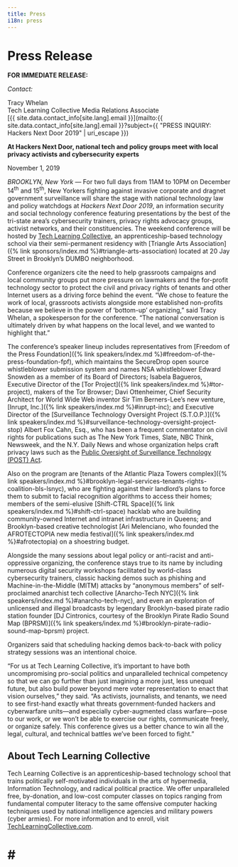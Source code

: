 ```yaml
---
title: Press
i18n: press
---
```


# Press Release

**FOR IMMEDIATE RELEASE:**

*Contact:* 

Tracy Whelan  
Tech Learning Collective Media Relations Associate  
[{{ site.data.contact_info[site.lang].email }}](mailto:{{ site.data.contact_info[site.lang].email }}?subject={{ "PRESS INQUIRY: Hackers Next Door 2019" | uri_escape }})

**At Hackers Next Door, national tech and policy groups meet with local privacy activists and cybersecurity experts**

November 1, 2019

*BROOKLYN, New York* &mdash; For two full days from 11AM to 10PM on December 14<sup>th</sup> and 15<sup>th</sup>, New Yorkers fighting against invasive corporate and dragnet government surveillance will share the stage with national technology law and policy watchdogs at *Hackers Next Door 2019*, an information security and social technology conference featuring presentations by the best of the tri-state area&rsquo;s cybersecurity trainers, privacy rights advocacy groups, activist networks, and their constituencies. The weekend conference will be hosted by [Tech Learning Collective](https://techlearningcollective.com/), an apprenticeship-based technology school via their semi-permanent residency with [Triangle Arts Association]({% link sponsors/index.md %}#triangle-arts-association) located at 20 Jay Street in Brooklyn&rsquo;s DUMBO neighborhood.

Conference organizers cite the need to help grassroots campaigns and local community groups put more pressure on lawmakers and the for-profit technology sector to protect the civil and privacy rights of tenants and other Internet users as a driving force behind the event. &ldquo;We chose to feature the work of local, grassroots activists alongside more established non-profits because we believe in the power of &lsquo;bottom-up&rsquo; organizing,&rdquo; said Tracy Whelan, a spokesperson for the conference. &ldquo;The national conversation is ultimately driven by what happens on the local level, and we wanted to highlight that.&rdquo;

The conference&rsquo;s speaker lineup includes representatives from [Freedom of the Press Foundation]({% link speakers/index.md %}#freedom-of-the-press-foundation-fpf), which maintains the SecureDrop open source whistleblower submission system and names NSA whistleblower Edward Snowden as a member of its Board of Directors; Isabela Bagueros, Executive Director of the [Tor Project]({% link speakers/index.md %}#tor-project), makers of the Tor Browser; Davi Ottenheimer, Chief Security Architect for World Wide Web inventor Sir Tim Berners-Lee&rsquo;s new venture, [Inrupt, Inc.]({% link speakers/index.md %}#inrupt-inc); and Executive Director of the [Surveillance Technology Oversight Project (S.T.O.P.)]({% link speakers/index.md %}#surveillance-technology-oversight-project-stop) Albert Fox Cahn, Esq., who has been a frequent commentator on civil rights for publications such as The New York Times, Slate, NBC Think, Newsweek, and the N.Y. Daily News and whose organization helps craft privacy laws such as the [Public Oversight of Surveillance Technology (POST) Act](https://www.stopspying.org/post-act).

Also on the program are [tenants of the Atlantic Plaza Towers complex]({% link speakers/index.md %}#brooklyn-legal-services-tenants-rights-coalition-bls-lsnyc), who are fighting against their landlord&rsquo;s plans to force them to submit to facial recognition algorithms to access their homes; members of the semi-elusive [Shift-CTRL Space]({% link speakers/index.md %}#shift-ctrl-space) hacklab who are building community-owned Internet and intranet infrastructure in Queens; and Brooklyn-based creative technologist [Ari Melenciano, who founded the AFROTECTOPIA new media festival]({% link speakers/index.md %}#afrotectopia) on a shoestring budget.

Alongside the many sessions about legal policy or anti-racist and anti-oppressive organizing, the conference stays true to its name by including numerous digital security workshops facilitated by world-class cybersecurity trainers, classic hacking demos such as phishing and Machine-in-the-Middle (MITM) attacks by &ldquo;anonymous members&rdquo; of self-proclaimed anarchist tech collective [Anarcho-Tech NYC]({% link speakers/index.md %}#anarcho-tech-nyc), and even an exploration of unlicensed and illegal broadcasts by legendary Brooklyn-based pirate radio station founder [DJ Cintronics, courtesy of the Brooklyn Pirate Radio Sound Map (BPRSM)]({% link speakers/index.md %}#brooklyn-pirate-radio-sound-map-bprsm) project.

Organizers said that scheduling hacking demos back-to-back with policy strategy sessions was an intentional choice.

&ldquo;For us at Tech Learning Collective, it&rsquo;s important to have both uncompromising pro-social politics and unparalleled technical competency so that we can go further than just imagining a more just, less unequal future, but also build power beyond mere voter representation to enact that vision ourselves,&rdquo; they said. &ldquo;As activists, journalists, and tenants, we need to see first-hand exactly what threats government-funded hackers and cyberwarfare units&mdash;and especially cyber-augmented class warfare&mdash;pose to our work, or we won&rsquo;t be able to exercise our rights, communicate freely, or organize safely. This conference gives us a better chance to win all the legal, cultural, and technical battles we&rsquo;ve been forced to fight.&rdquo;

## About Tech Learning Collective

Tech Learning Collective is an apprenticeship-based technology school that trains politically self-motivated individuals in the arts of hypermedia, Information Technology, and radical political practice. We offer unparalleled free, by-donation, and low-cost computer classes on topics ranging from fundamental computer literacy to the same offensive computer hacking techniques used by national intelligence agencies and military powers (cyber armies). For more information and to enroll, visit [TechLearningCollective.com](https://techlearningcollective.com/).

 # # #

